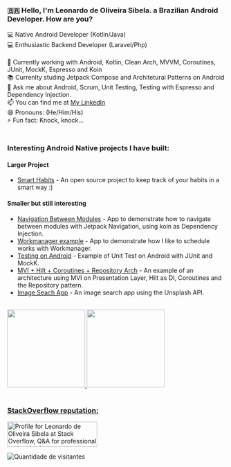 ### :brazil: Hello, I'm Leonardo de Oliveira Sibela. a Brazilian Android Developer. How are you?
:computer: Native Android Developer (Kotlin/Java) <br>
:computer: Enthusiastic Backend Developer (Laravel/Php) <br>
 <br>
🔭 Currently working with Android, Kotlin, Clean Arch, MVVM, Coroutines, JUnit, MockK, Espresso and Koin <br>
📚 Currenlty studing Jetpack Compose and Architetural Patterns on Android <br>
💬 Ask me about Android, Scrum, Unit Testing, Testing with Espresso and Dependency Injection. <br>
📫 You can find me at [My LinkedIn](https://www.linkedin.com/in/leonardosibela/) <br>
😄 Pronouns: (He/Him/His) <br>
⚡ Fun fact: Knock, knock... <br>
 <br>
 
### Interesting Android Native projects I have built:

#### Larger Project
- [Smart Habits](https://github.com/leonardosibela/smart-habits) - An open source project to keep track of your habits in a smart way :)

#### Smaller but still interesting
- [Navigation Between Modules](https://github.com/leonardosibela/navigation-between-modules) - App to demonstrate how to navigate between modules with Jetpack Navigation, using koin as Dependency Injection.
- [Workmanager example](https://github.com/leonardosibela/work-manager) - App to demonstrate how I like to schedule works with Workmanager.
- [Testing on Android](https://github.com/leonardosibela/testing-on-android) - Example of Unit Test on Android with JUnit and MockK.
- [MVI + Hilt + Coroutines + Repository Arch](https://github.com/leonardosibela/mvi-hilt-coroutines-repository-architecture) - An example of an architecture using MVI on Presentation Layer, Hilt as DI, Coroutines and the Repository pattern. 
- [Image Seach App](https://github.com/leonardosibela/image-search-app) - An image search app using the Unsplash API.

<br>
<div>
  <a href="https://github.com/leonardosibela">
  <img height="180em" src="https://github-readme-stats.vercel.app/api?username=leonardosibela&show_icons=true&theme=dracula&include_all_commits=true&count_private=true"/>
  <img height="180em" src="https://github-readme-stats.vercel.app/api/top-langs/?username=leonardosibela&layout=compact&langs_count=7&theme=dracula&hide=html"/>
</div>
<br>

### StackOverflow reputation: 
[<a href="https://stackoverflow.com/users/3590155/leonardo-de-oliveira-sibela"><img src="https://stackoverflow.com/users/flair/3590155.png?theme=dark" width="208" height="58" alt="Profile for Leonardo de Oliveira Sibela at Stack Overflow, Q&amp;A for professional and enthusiast programmer" title="profile for Leonardo de Oliveira Sibela at Stack Overflow, Q&amp;A for professional and enthusiast programmer"></a>](https://stackoverflow.com/users/2857200/RealityExpander)
 
 ![Quantidade de visitantes](https://komarev.com/ghpvc/?username=leonardosibela)
